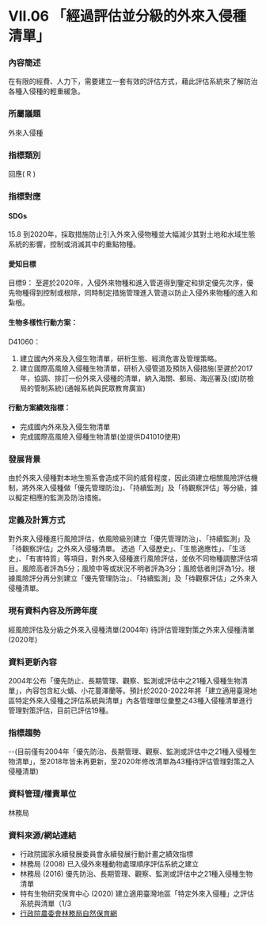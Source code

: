 # VII.06 「經過評估並分級的外來入侵種清單」

<script type="text/javascript" src="http://cdn.mathjax.org/mathjax/latest/MathJax.js?config=TeX-AMS-MML_HTMLorMML"></script>

### 內容簡述
在有限的經費、人力下，需要建立一套有效的評估方式，藉此評估系統來了解防治各種入侵種的輕重緩急。

### 所屬議題
外來入侵種
### 指標類別
回應( R )
### 指標對應
#### SDGs
15.8
到2020年，採取措施防止引入外來入侵物種並大幅減少其對土地和水域生態系統的影響，控制或消滅其中的重點物種。
#### 愛知目標
目標9：
至遲於2020年，入侵外來物種和進入管道得到鑒定和排定優先次序，優先物種得到控制或根除，同時制定措施管理進入管道以防止入侵外來物種的進入和紮根。
#### 生物多樣性行動方案：
D41060：
1. 建立國內外來及入侵生物清單，研析生態、經濟危害及管理策略。
2. 建立國際高風險入侵種生物清單，研析入侵管道及預防入侵措施(至遲於2017年，協調、排訂一份外來入侵種的清單，納入海關、郵局、海巡署及(或)防檢局的管制系統)(通報系統與民眾教育廣宣)
#### 行動方案績效指標：
* 完成國內外來及入侵生物清單
* 完成國際高風險入侵種生物清單(並提供D41010使用)
### 發展背景
由於外來入侵種對本地生態系會造成不同的威脅程度，因此須建立相關風險評估機制，將外來入侵種做「優先管理防治」、「持續監測」及「待觀察評估」等分級，據以擬定相應的監測及防治措施。
### 定義及計算方式
對外來入侵種進行風險評估，依風險級別建立「優先管理防治」、「持續監測」及「待觀察評估」之外來入侵種清單。
透過「入侵歷史」、「生態適應性」、「生活史」、「有害特質」等項目，對外來入侵種進行風險評估，並依不同物種調整評估項目。風險高者評為5分；風險中等或狀況不明者評為3分；風險低者則評為1分。根據風險評分再分別建立「優先管理防治」、「持續監測」及「待觀察評估」之外來入侵種清單。
### 現有資料內容及所跨年度
經風險評估及分級之外來入侵種清單(2004年)
待評估管理對策之外來入侵種清單(2020年)
### 資料更新內容
2004年公布「優先防止、長期管理、觀察、監測或評估中之21種入侵種生物清單」，內容包含紅火蟻、小花蔓澤蘭等。預計於2020-2022年將「建立適用臺灣地區特定外來入侵種之評估系統與清單」內各管理單位彙整之43種入侵種清單進行管理對策評估，目前已評估19種。
### 指標趨勢
--(目前僅有2004年「優先防治、長期管理、觀察、監測或評估中之21種入侵種生物清單」，至2018年皆未再更新，至2020年修改清單為43種待評估管理對策之入侵種清單)
### 資料管理/權責單位
林務局
### 資料來源/網站連結
* 行政院國家永續發展委員會永續發展行動計畫之績效指標
* 林務局 (2008) 已入侵外來種動物處理順序評估系統之建立
* 林務局 (2016) 優先防治、長期管理、觀察、監測或評估中之21種入侵種生物清單
* 特有生物研究保育中心 (2020) 建立適用臺灣地區「特定外來入侵種」之評估系統與清單（1/3
* [行政院農委會林務局自然保育網](https://conservation.forest.gov.tw/0000410)